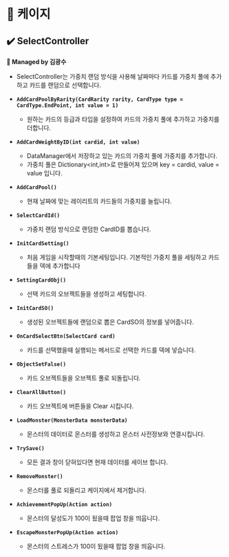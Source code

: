 # 📌 케이지
## ✔️ SelectController 
**🎇 Managed by 김광수**

- SelectController는 가중치 랜덤 방식을 사용해 날짜마다 카드를 가중치 풀에 추가하고 카드를 랜덤으로 선택합니다.

- **``AddCardPoolByRarity(CardRarity rarity, CardType type = CardType.EndPoint, int value = 1)``**
  - 원하는 카드의 등급과 타입을 설정하여 카드의 가중치 풀에 추가하고 가중치를 더합니다.

- **``AddCardWeightByID(int cardid, int value)``**
  - DataManager에서 저장하고 있는 카드의 가중치 풀에 가중치를 추가합니다.
  - 가중치 풀은 Dictionary<int,int>로 만들어져 있으며 key = cardid, value = value 입니다.
 
- **``AddCardPool()``**
   - 현재 날짜에 맞는 레이리트의 카드들의 가중치를 늘립니다.

- **``SelectCardId()``**
  - 가중치 랜덤 방식으로 랜덤한 CardID를 뽑습니다.
 
- **``InitCardSetting()``**
  - 처음 게임을 시작할때의 기본세팅입니다. 기본적인 가중치 풀을 세팅하고 카드들을 덱에 추가합니다

- **``SettingCardObj()``**
  - 선택 카드의 오브젝트들을 생성하고 세팅합니다.
    
- **``InitCardSO()``**
  - 생성된 오브젝트들에 랜덤으로 뽑은 CardSO의 정보를 넣어줍니다.
    
- **``OnCardSelectBtn(SelectCard card)``**
  - 카드를 선택했을때 실행되는 메서드로 선택한 카드를 덱에 넣습니다.

- **``ObjectSetFalse()``**
  - 카드 오브젝트들을 오브젝트 풀로 되돌립니다.
 
- **``ClearAllButton()``**
  - 카드 오브젝트에 버튼들을 Clear 시킵니다.
 
- **``LoadMonster(MonsterData monsterData)``**
  - 몬스터의 데이터로 몬스터를 생성하고 몬스터 사전정보와 연결시킵니다.

- **``TrySave()``**
  - 모든 결과 창이 닫혀있다면 현재 데이터를 세이브 합니다.
 
- **``RemoveMonster()``**
  - 몬스터를 풀로 되돌리고 케이지에서 제거합니다.

- **``AchievementPopUp(Action action)``**
  - 몬스터의 달성도가 100이 됬을때 팝업 창을 띄웁니다.
    
- **``EscapeMonsterPopUp(Action action)``**
  - 몬스터의 스트레스가 100이 됬을때 팝업 창을 띄웁니다.
